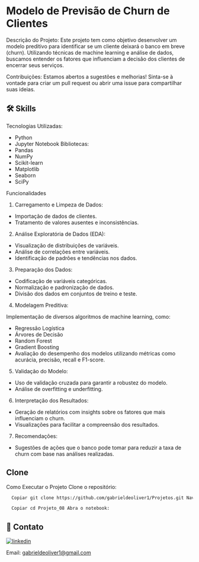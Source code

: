 
# Modelo de Previsão de Churn de Clientes

Descrição do Projeto: Este projeto tem como objetivo desenvolver um modelo preditivo para identificar se um cliente deixará o banco em breve (churn). Utilizando técnicas de machine learning e análise de dados, buscamos entender os fatores que influenciam a decisão dos clientes de encerrar seus serviços.

Contribuições: Estamos abertos a sugestões e melhorias! Sinta-se à vontade para criar um pull request ou abrir uma issue para compartilhar suas ideias.




## 🛠 Skills

Tecnologias Utilizadas:

- Python
- Jupyter Notebook
Bibliotecas:
- Pandas
- NumPy
- Scikit-learn
- Matplotlib
- Seaborn
- SciPy

Funcionalidades

1. Carregamento e Limpeza de Dados:

- Importação de dados de clientes.
- Tratamento de valores ausentes e inconsistências.



2. Análise Exploratória de Dados (EDA):

- Visualização de distribuições de variáveis.
- Análise de correlações entre variáveis.
- Identificação de padrões e tendências nos dados.



3. Preparação dos Dados:

- Codificação de variáveis categóricas.
- Normalização e padronização de dados.
- Divisão dos dados em conjuntos de treino e teste.



4. Modelagem Preditiva:

Implementação de diversos algoritmos de machine learning, como:
- Regressão Logística
- Árvores de Decisão
- Random Forest
- Gradient Boosting
- Avaliação do desempenho dos modelos utilizando métricas como acurácia, precisão, recall e F1-score.



5. Validação do Modelo:

- Uso de validação cruzada para garantir a robustez do modelo.
- Análise de overfitting e underfitting.



6. Interpretação dos Resultados:

- Geração de relatórios com insights sobre os fatores que mais influenciam o churn.
- Visualizações para facilitar a compreensão dos resultados.



7. Recomendações:

- Sugestões de ações que o banco pode tomar para reduzir a taxa de churn com base nas análises realizadas.



## Clone

Como Executar o Projeto Clone o repositório:

```bash
  Copiar git clone https://github.com/gabrieldeoliver1/Projetos.git Navegue até o diretório do projeto:
```

```bash
  Copiar cd Projeto_08 Abra o notebook:
```





## 🔗 Contato

[![linkedin](https://img.shields.io/badge/linkedin-0A66C2?style=for-the-badge&logo=linkedin&logoColor=white)](https://www.linkedin.com/in/gabrieldeoliver1/)

Email: gabrieldeoliver1@gmail.com


